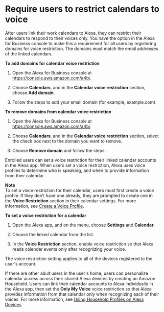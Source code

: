 # Require users to restrict calendars to voice<a name="voice-restrict"></a>

After users link their work calendars to Alexa, they can restrict their calendars to respond to their voices only\. You have the option in the Alexa for Business console to make this a requirement for all users by registering domains for voice restriction\. The domains must match the email addresses of the linked calendars\. 

**To add domains for calendar voice restriction**

1. Open the Alexa for Business console at [https://console\.aws\.amazon\.com/a4b/](https://console.aws.amazon.com/a4b/)\.

1. Choose **Calendars**, and in the **Calendar voice restriction** section, choose **Add domain**\.

1. Follow the steps to add your email domain \(for example, example\.com\)\.

**To remove domains from calendar voice restriction**

1. Open the Alexa for Business console at [https://console\.aws\.amazon\.com/a4b/](https://console.aws.amazon.com/a4b/)\.

1. Choose **Calendars**, and in the **Calendar voice restriction** section, select the check box next to the domain you want to remove\. 

1. Choose **Remove domain** and follow the steps\.

Enrolled users can set a voice restriction for their linked calendar accounts in the Alexa app\. When users set a voice restriction, Alexa uses voice profiles to determine who is speaking, and when to provide information from their calendar\. 

**Note**  
To set a voice restriction for their calendar, users must first create a voice profile\. If they don’t have one already, they are prompted to create one in the **Voice Restriction** section in their calendar settings\. For more information, see [Create a Voice Profile](https://www.amazon.com/gp/help/customer/display.html?nodeId=202199460)\.

**To set a voice restriction for a calendar**

1. Open the Alexa app, and on the menu, choose **Settings** and **Calendar**\.

1. Choose the linked calendar from the list\.

1. In the **Voice Restriction** section, enable voice restriction so that Alexa reads calendar events only after recognizing your voice\.

The voice restriction setting applies to all of the devices registered to the user's account\.

If there are other adult users in the user's home, users can personalize calendar access across their shared Alexa devices by creating an Amazon Household\. Users can link their calendar accounts to Alexa individually in the Alexa app, then set the **Only My Voice** voice restriction so that Alexa provides information from that calendar only when recognizing each of their voices\. For more information, see [Using Household Profiles on Alexa Devices](https://www.amazon.com/gp/help/customer/display.html?nodeId=201628040)\.